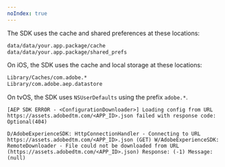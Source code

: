 ```yaml
---
noIndex: true
---
```


<Variant platform="android" task="storage-locations" repeat="2"/>

The SDK uses the cache and shared preferences at these locations:

```bash
data/data/your.app.package/cache
data/data/your.app.package/shared_prefs
```

<Variant platform="ios" task="storage-locations" repeat="3"/>

On iOS, the SDK uses the cache and local storage at these locations:

```bash
Library/Caches/com.adobe.*
Library/com.adobe.aep.datastore
```

On tvOS, the SDK uses `NSUserDefaults` using the prefix `adobe.*`.

<Variant platform="ios" task="configuration-download-error" repeat="1"/>

`[AEP SDK ERROR - <ConfigurationDownloader>] Loading config from URL https://assets.adobedtm.com/<APP_ID>.json failed with response code: Optional(404)`

<Variant platform="android" task="configuration-download-error" repeat="1"/>

`D/AdobeExperienceSDK: HttpConnectionHandler - Connecting to URL https://assets.adobedtm.com/<APP_ID>.json (GET)
W/AdobeExperienceSDK: RemoteDownloader - File could not be downloaded from URL (https://assets.adobedtm.com/<APP_ID>.json) Response: (-1) Message: (null)`
